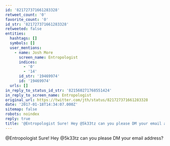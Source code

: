 ```yaml
---
id: '821727371661283328'
retweet_count: '0'
favorite_count: '0'
id_str: '821727371661283328'
retweeted: false
entities:
  hashtags: []
  symbols: []
  user_mentions:
    - name: Josh More
      screen_name: Entropologist
      indices:
        - '0'
        - '14'
      id_str: '19469974'
      id: '19469974'
  urls: []
in_reply_to_status_id_str: '821560271768551424'
in_reply_to_screen_name: Entropologist
original_url: https://twitter.com/jth/status/821727371661283328
date: '2017-01-18T14:34:07.000Z'
sitemap: false
robots: noindex
reply: true
title: '@Entropologist Sure! Hey @5k33tz can you please DM your email address?'
---
```


@Entropologist Sure! Hey @5k33tz can you please DM your email address?